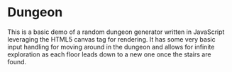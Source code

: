 Dungeon
=======
This is a basic demo of a random dungeon generator written in JavaScript leveraging the HTML5 canvas tag for rendering. It has some very basic input handling for moving around in the dungeon and allows for infinite exploration as each floor leads down to a new one once the stairs are found.
